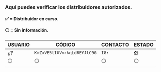 ### Aquí puedes verificar los distribuidores autorizados.
#### ✅ = Distribuidor en curso.
#### ⚪ = Sin información.
 
| USUARIO          |   CÓDIGO                | CONTACTO    | ESTADO
| ------------     | ------------            | ------------| ------------
| [**¿?**]()        | `KmZxVE5lIUVvrkqLd8EYJlC9G` | `IG: ` | ❎
| ⚪        | ⚪               |  ⚪ | ⚪

